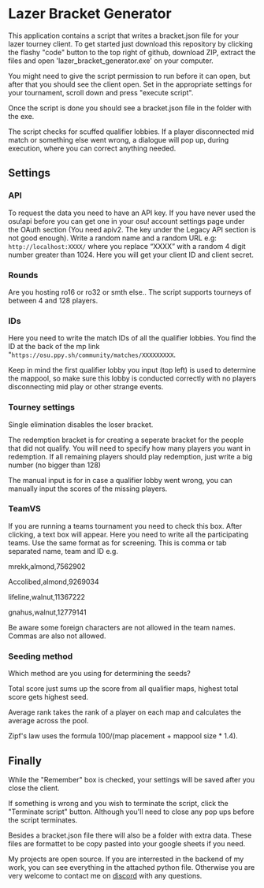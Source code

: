# Lazer Bracket Generator

This application contains a script that writes a bracket.json file for your lazer tourney client. To get started just download this repository by clicking the flashy "code" button to the top right of github, download ZIP, extract the files and open 'lazer_bracket_generator.exe' on your computer. 

You might need to give the script permission to run before it can open, but after that you should see the client open. Set in the appropriate settings for your tournament, scroll down and press "execute script".

Once the script is done you should see a bracket.json file in the folder with the exe.

The script checks for scuffed qualifier lobbies. If a player disconnected mid match or something else went wrong, a dialogue will pop up, during execution, where you can correct anything needed.

## Settings

### API

To request the data you need to have an API key. If you have never used the osu!api before you can get one in your osu! account settings page under the OAuth section (You need apiv2. The key under the Legacy API section is not good enough). Write a random name and a random URL e.g: `http://localhost:XXXX/` where you replace “XXXX” with a random 4 digit number greater than 1024. Here you will get your client ID and client secret.

### Rounds

Are you hosting ro16 or ro32 or smth else.. The script supports tourneys of between 4 and 128 players.

### IDs

Here you need to write the match IDs of all the qualifier lobbies. You find the ID at the back of the mp link "`https://osu.ppy.sh/community/matches/XXXXXXXXX`.

Keep in mind the first qualifier lobby you input (top left) is used to determine the mappool, so make sure this lobby is conducted correctly with no players disconnecting mid play or other strange events.

### Tourney settings

Single elimination disables the loser bracket.

The redemption bracket is for creating a seperate bracket for the people that did not qualify. You will need to specify how many players you want in redemption. If all remaining players should play redemption, just write a big number (no bigger than 128)

The manual input is for in case a qualifier lobby went wrong, you can manually input the scores of the missing players.

### TeamVS

If you are running a teams tournament you need to check this box. After clicking, a text box will appear. Here you need to write all the participating teams. Use the same format as for screening. This is comma or tab separated name, team and ID e.g.

mrekk,almond,7562902

Accolibed,almond,9269034

lifeline,walnut,11367222

gnahus,walnut,12779141

Be aware some foreign characters are not allowed in the team names. Commas are also not allowed.

### Seeding method

Which method are you using for determining the seeds? 

Total score just sums up the score from all qualifier maps, highest total score gets highest seed.

Average rank takes the rank of a player on each map and calculates the average across the pool.

Zipf's law uses the formula 100/(map placement + mappool size * 1.4).

## Finally

While the "Remember" box is checked, your settings will be saved after you close the client. 

If something is wrong and you wish to terminate the script, click the "Terminate script" button. Although you'll need to close any pop ups before the script terminates. 

Besides a bracket.json file there will also be a folder with extra data. These files are formattet to be copy pasted into your google sheets if you need.

My projects are open source. If you are interrested in the backend of my work, you can see everything in the attached python file. Otherwise you are very welcome to contact me on [discord](https://discord.gg/vjeQg8DqNG) with any questions.